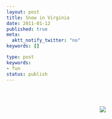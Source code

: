 ```yaml
---
layout: post
title: Snow in Virginia
date: 2011-01-12
published: true
meta:
  aktt_notify_twitter: "no"
keywords: []

type: post
keywords:
- fun
status: publish
---
```

<br /><br /><center>[![](http://eick.us/files/2011/01/00984737-0935-4BBB-9D5F-848BFE9660D50.jpg)](http://eick.us/files/2011/01/00984737-0935-4BBB-9D5F-848BFE9660D50.jpg)</center><br /><br />
